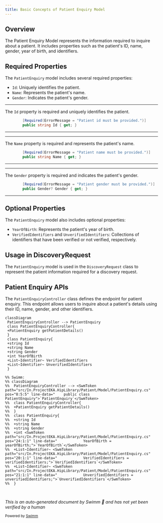 ```yaml
---
title: Basic Concepts of Patient Enquiry Model
---
```

## Overview

The Patient Enquiry Model represents the information required to inquire about a patient. It includes properties such as the patient's ID, name, gender, year of birth, and identifiers.

## Required Properties

The <SwmToken path="src/In.ProjectEKA.HipLibrary/Patient/Model/PatientEnquiry.cs" pos="8:5:5" line-data="    public class PatientEnquiry">`PatientEnquiry`</SwmToken> model includes several required properties:

- <SwmToken path="src/In.ProjectEKA.HipLibrary/Patient/Model/PatientEnquiry.cs" pos="28:5:5" line-data="        public string Id { get; }">`Id`</SwmToken>: Uniquely identifies the patient.
- <SwmToken path="src/In.ProjectEKA.HipLibrary/Patient/Model/PatientEnquiry.cs" pos="35:5:5" line-data="        public string Name { get; }">`Name`</SwmToken>: Represents the patient's name.
- <SwmToken path="src/In.ProjectEKA.HipLibrary/Patient/Model/PatientEnquiry.cs" pos="38:3:3" line-data="        public Gender? Gender { get; }">`Gender`</SwmToken>: Indicates the patient's gender.

<SwmSnippet path="/src/In.ProjectEKA.HipLibrary/Patient/Model/PatientEnquiry.cs" line="27">

---

The <SwmToken path="src/In.ProjectEKA.HipLibrary/Patient/Model/PatientEnquiry.cs" pos="28:5:5" line-data="        public string Id { get; }">`Id`</SwmToken> property is required and uniquely identifies the patient.

```c#
        [Required(ErrorMessage = "Patient id must be provided.")]
        public string Id { get; }
```

---

</SwmSnippet>

<SwmSnippet path="/src/In.ProjectEKA.HipLibrary/Patient/Model/PatientEnquiry.cs" line="34">

---

The <SwmToken path="src/In.ProjectEKA.HipLibrary/Patient/Model/PatientEnquiry.cs" pos="35:5:5" line-data="        public string Name { get; }">`Name`</SwmToken> property is required and represents the patient's name.

```c#
        [Required(ErrorMessage = "Patient name must be provided.")]
        public string Name { get; }
```

---

</SwmSnippet>

<SwmSnippet path="/src/In.ProjectEKA.HipLibrary/Patient/Model/PatientEnquiry.cs" line="37">

---

The <SwmToken path="src/In.ProjectEKA.HipLibrary/Patient/Model/PatientEnquiry.cs" pos="38:3:3" line-data="        public Gender? Gender { get; }">`Gender`</SwmToken> property is required and indicates the patient's gender.

```c#
        [Required(ErrorMessage = "Patient gender must be provided.")]
        public Gender? Gender { get; }
```

---

</SwmSnippet>

## Optional Properties

The <SwmToken path="src/In.ProjectEKA.HipLibrary/Patient/Model/PatientEnquiry.cs" pos="8:5:5" line-data="    public class PatientEnquiry">`PatientEnquiry`</SwmToken> model also includes optional properties:

- <SwmToken path="src/In.ProjectEKA.HipLibrary/Patient/Model/PatientEnquiry.cs" pos="24:1:1" line-data="            YearOfBirth = yearOfBirth;">`YearOfBirth`</SwmToken>: Represents the patient's year of birth.
- <SwmToken path="src/In.ProjectEKA.HipLibrary/Patient/Model/PatientEnquiry.cs" pos="20:1:1" line-data="            VerifiedIdentifiers = verifiedIdentifiers;">`VerifiedIdentifiers`</SwmToken> and <SwmToken path="src/In.ProjectEKA.HipLibrary/Patient/Model/PatientEnquiry.cs" pos="21:1:1" line-data="            UnverifiedIdentifiers = unverifiedIdentifiers;">`UnverifiedIdentifiers`</SwmToken>: Collections of identifiers that have been verified or not verified, respectively.

## Usage in DiscoveryRequest

The <SwmToken path="src/In.ProjectEKA.HipLibrary/Patient/Model/PatientEnquiry.cs" pos="8:5:5" line-data="    public class PatientEnquiry">`PatientEnquiry`</SwmToken> model is used in the `DiscoveryRequest` class to represent the patient information required for a discovery request.

## Patient Enquiry APIs

The `PatientEnquiryController` class defines the endpoint for patient enquiry. This endpoint allows users to inquire about a patient's details using their ID, name, gender, and other identifiers.

```mermaid
classDiagram
 PatientEnquiryController --> PatientEnquiry
 class PatientEnquiryController{
 +PatientEnquiry getPatientDetails()
 }
 class PatientEnquiry{
 +string Id
 +string Name
 +string Gender
 +int YearOfBirth
 +List~Identifier~ VerifiedIdentifiers
 +List~Identifier~ UnverifiedIdentifiers
 }

%% Swimm:
%% classDiagram
%%  PatientEnquiryController --> <SwmToken path="src/In.ProjectEKA.HipLibrary/Patient/Model/PatientEnquiry.cs" pos="8:5:5" line-data="    public class PatientEnquiry">`PatientEnquiry`</SwmToken>
%%  class PatientEnquiryController{
%%  +PatientEnquiry getPatientDetails()
%%  }
%%  class PatientEnquiry{
%%  +string Id
%%  +string Name
%%  +string Gender
%%  +int <SwmToken path="src/In.ProjectEKA.HipLibrary/Patient/Model/PatientEnquiry.cs" pos="24:1:1" line-data="            YearOfBirth = yearOfBirth;">`YearOfBirth`</SwmToken>
%%  +List~Identifier~ <SwmToken path="src/In.ProjectEKA.HipLibrary/Patient/Model/PatientEnquiry.cs" pos="20:1:1" line-data="            VerifiedIdentifiers = verifiedIdentifiers;">`VerifiedIdentifiers`</SwmToken>
%%  +List~Identifier~ <SwmToken path="src/In.ProjectEKA.HipLibrary/Patient/Model/PatientEnquiry.cs" pos="21:1:1" line-data="            UnverifiedIdentifiers = unverifiedIdentifiers;">`UnverifiedIdentifiers`</SwmToken>
%%  }
```

&nbsp;

*This is an auto-generated document by Swimm 🌊 and has not yet been verified by a human*

<SwmMeta version="3.0.0" repo-id="Z2l0aHViJTNBJTNBaGlwLXNlcnZpY2UlM0ElM0FTd2ltbS1EZW1v" repo-name="hip-service"><sup>Powered by [Swimm](/)</sup></SwmMeta>
